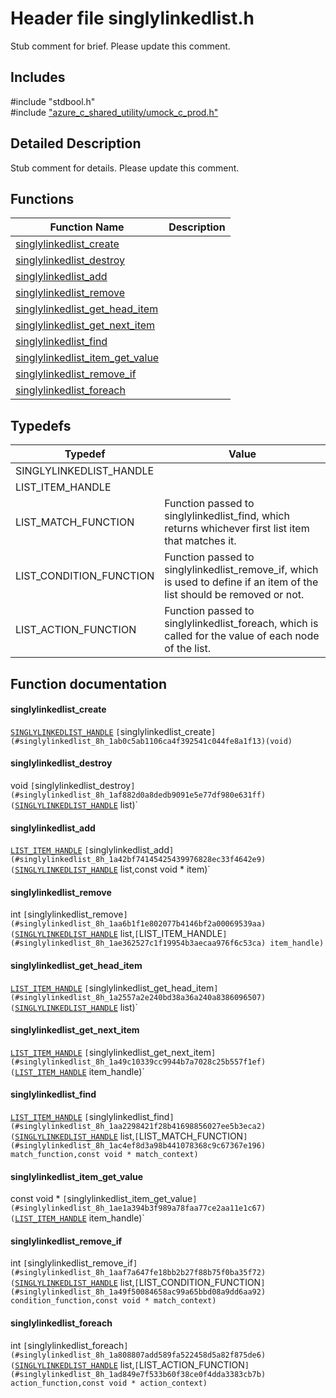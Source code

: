# Header file singlylinkedlist.h 

Stub comment for brief. Please update this comment.

## Includes

\#include "stdbool.h"  
\#include ["azure_c_shared_utility/umock_c_prod.h"](iot-c-ref-umock-c-prod-h.md)  

## Detailed Description

Stub comment for details. Please update this comment.

## Functions

Function Name                  | Description                                
--------------------------------|---------------------------------------------
[singlylinkedlist_create](./iot-c-ref-singlylinkedlist-h/singlylinkedlist-create.md)            | 
[singlylinkedlist_destroy](./iot-c-ref-singlylinkedlist-h/singlylinkedlist-destroy.md)            | 
[singlylinkedlist_add](./iot-c-ref-singlylinkedlist-h/singlylinkedlist-add.md)            | 
[singlylinkedlist_remove](./iot-c-ref-singlylinkedlist-h/singlylinkedlist-remove.md)            | 
[singlylinkedlist_get_head_item](./iot-c-ref-singlylinkedlist-h/singlylinkedlist-get-head-item.md)            | 
[singlylinkedlist_get_next_item](./iot-c-ref-singlylinkedlist-h/singlylinkedlist-get-next-item.md)            | 
[singlylinkedlist_find](./iot-c-ref-singlylinkedlist-h/singlylinkedlist-find.md)            | 
[singlylinkedlist_item_get_value](./iot-c-ref-singlylinkedlist-h/singlylinkedlist-item-get-value.md)            | 
[singlylinkedlist_remove_if](./iot-c-ref-singlylinkedlist-h/singlylinkedlist-remove-if.md)            | 
[singlylinkedlist_foreach](./iot-c-ref-singlylinkedlist-h/singlylinkedlist-foreach.md)            | 

## Typedefs

Typedef                        | Value                                
--------------------------------|---------------------------------------------
SINGLYLINKEDLIST_HANDLE            | 
LIST_ITEM_HANDLE            | 
LIST_MATCH_FUNCTION            | Function passed to singlylinkedlist_find, which returns whichever first list item that matches it.
LIST_CONDITION_FUNCTION            | Function passed to singlylinkedlist_remove_if, which is used to define if an item of the list should be removed or not.
LIST_ACTION_FUNCTION            | Function passed to singlylinkedlist_foreach, which is called for the value of each node of the list.

## Function documentation

#### singlylinkedlist_create 
[`SINGLYLINKEDLIST_HANDLE`](#singlylinkedlist_8h_1a355ba061e4132f7817d6d1963d33382a) `[`singlylinkedlist_create`](#singlylinkedlist_8h_1ab0c5ab1106ca4f392541c044fe8a1f13)(void)`

#### singlylinkedlist_destroy 
void `[`singlylinkedlist_destroy`](#singlylinkedlist_8h_1af882d0a8dedb9091e5e77df980e631ff)(`[`SINGLYLINKEDLIST_HANDLE`](#singlylinkedlist_8h_1a355ba061e4132f7817d6d1963d33382a) list)`

#### singlylinkedlist_add 
[`LIST_ITEM_HANDLE`](#singlylinkedlist_8h_1ae362527c1f19954b3aecaa976f6c53ca) `[`singlylinkedlist_add`](#singlylinkedlist_8h_1a42bf74145425439976828ec33f4642e9)(`[`SINGLYLINKEDLIST_HANDLE`](#singlylinkedlist_8h_1a355ba061e4132f7817d6d1963d33382a) list,const void * item)`

#### singlylinkedlist_remove 
int `[`singlylinkedlist_remove`](#singlylinkedlist_8h_1aa6b1f1e802077b4146bf2a00069539aa)(`[`SINGLYLINKEDLIST_HANDLE`](#singlylinkedlist_8h_1a355ba061e4132f7817d6d1963d33382a) list,`[`LIST_ITEM_HANDLE`](#singlylinkedlist_8h_1ae362527c1f19954b3aecaa976f6c53ca) item_handle)`

#### singlylinkedlist_get_head_item 
[`LIST_ITEM_HANDLE`](#singlylinkedlist_8h_1ae362527c1f19954b3aecaa976f6c53ca) `[`singlylinkedlist_get_head_item`](#singlylinkedlist_8h_1a2557a2e240bd38a36a240a8386096507)(`[`SINGLYLINKEDLIST_HANDLE`](#singlylinkedlist_8h_1a355ba061e4132f7817d6d1963d33382a) list)`

#### singlylinkedlist_get_next_item 
[`LIST_ITEM_HANDLE`](#singlylinkedlist_8h_1ae362527c1f19954b3aecaa976f6c53ca) `[`singlylinkedlist_get_next_item`](#singlylinkedlist_8h_1a49c10339cc9944b7a7028c25b557f1ef)(`[`LIST_ITEM_HANDLE`](#singlylinkedlist_8h_1ae362527c1f19954b3aecaa976f6c53ca) item_handle)`

#### singlylinkedlist_find 
[`LIST_ITEM_HANDLE`](#singlylinkedlist_8h_1ae362527c1f19954b3aecaa976f6c53ca) `[`singlylinkedlist_find`](#singlylinkedlist_8h_1aa2298421f28b41698856027ee5b3eca2)(`[`SINGLYLINKEDLIST_HANDLE`](#singlylinkedlist_8h_1a355ba061e4132f7817d6d1963d33382a) list,`[`LIST_MATCH_FUNCTION`](#singlylinkedlist_8h_1ac4ef8d3a98b441078368c9c67367e196) match_function,const void * match_context)`

#### singlylinkedlist_item_get_value 
const void * `[`singlylinkedlist_item_get_value`](#singlylinkedlist_8h_1ae1a394b3f989a78faa77ce2aa11e1c67)(`[`LIST_ITEM_HANDLE`](#singlylinkedlist_8h_1ae362527c1f19954b3aecaa976f6c53ca) item_handle)`

#### singlylinkedlist_remove_if 
int `[`singlylinkedlist_remove_if`](#singlylinkedlist_8h_1aaf7a647fe18bb2b27f88b75f0ba35f72)(`[`SINGLYLINKEDLIST_HANDLE`](#singlylinkedlist_8h_1a355ba061e4132f7817d6d1963d33382a) list,`[`LIST_CONDITION_FUNCTION`](#singlylinkedlist_8h_1a49f50084658ac99a65bbd08a9dd6aa92) condition_function,const void * match_context)`

#### singlylinkedlist_foreach 
int `[`singlylinkedlist_foreach`](#singlylinkedlist_8h_1a808807add589fa522458d5a82f875de6)(`[`SINGLYLINKEDLIST_HANDLE`](#singlylinkedlist_8h_1a355ba061e4132f7817d6d1963d33382a) list,`[`LIST_ACTION_FUNCTION`](#singlylinkedlist_8h_1ad849e7f533b60f38ce0f4dda3383cb7b) action_function,const void * action_context)`

